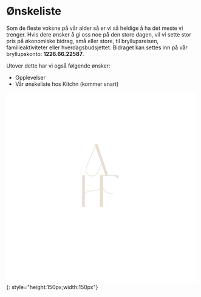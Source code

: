 # Ønskeliste

Som de fleste voksne på vår alder så er vi så heldige å ha det meste vi trenger. Hvis dere ønsker å gi oss noe på den store dagen, vil vi sette stor pris på økonomiske bidrag, små eller store, til bryllupsreisen, familieaktiviteter eller hverdagsbudsjettet.
Bidraget kan settes inn på vår bryllupskonto: **1226.66.22587**.

Utover dette har vi også følgende ønsker:

- Opplevelser
- Vår ønskeliste hos Kitchn (kommer snart)

![axhf](../Images/logo.png){: style="height:150px;width:150px"}
